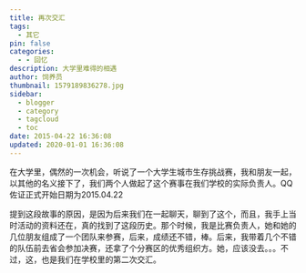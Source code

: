 ```yaml
---
title: 再次交汇
tags:
  - 其它
pin: false
categories:
  - - 回忆
description: 大学里难得的相遇
author: 饲养员
thumbnail: 1579189836278.jpg
sidebar:
  - blogger
  - category
  - tagcloud
  - toc
date: 2015-04-22 16:36:08
updated: 2020-01-01 16:36:08
---
```


​	在大学里，偶然的一次机会，听说了一个大学生城市生存挑战赛，我和朋友一起，以其他的名义接下了，我们两个人做起了这个赛事在我们学校的实际负责人。QQ佐证正式开始日期为2015.04.22

​	提到这段故事的原因，是因为后来我们在一起聊天，聊到了这个，而且，我手上当时活动的资料还在，真的找到了这段历史。那个时候，我是比赛负责人，她和她的几位朋友组成了一个团队来参赛，后来，成绩还不错，棒。后来，我带着几个不错的队伍前去省会参加决赛，还拿了个分赛区的优秀组织方。她，应该没去。。。不过，这，也是我们在学校里的第二次交汇。
